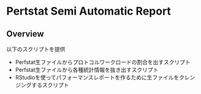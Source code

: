 Pertstat Semi Automatic Report
==============================

Overview
--------

以下のスクリプトを提供

* Perfstat生ファイルからプロトコルワークロードの割合を出すスクリプト
* Perfstat生ファイルから各種統計情報を抜き出すスクリプト
* RStudioを使ってパフォーマンスレポートを作るために生ファイルをクレンジングするスクリプト
